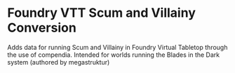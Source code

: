 # Foundry VTT Scum and Villainy Conversion
Adds data for running Scum and Villainy in Foundry Virtual Tabletop through the use of compendia. Intended for worlds running the Blades in the Dark system (authored by megastruktur)
